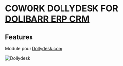 # COWORK DOLLYDESK FOR [DOLIBARR ERP CRM](https://www.dolibarr.org)

## Features

Module pour [Dollydesk.com](https://www.dollydesk.com/)

![Dollydesk](https://assets-global.website-files.com/652fdadc8a45c803a3da7d4f/652fe8de4571a8245f9399b5_dolly%20logo%202.svg)

